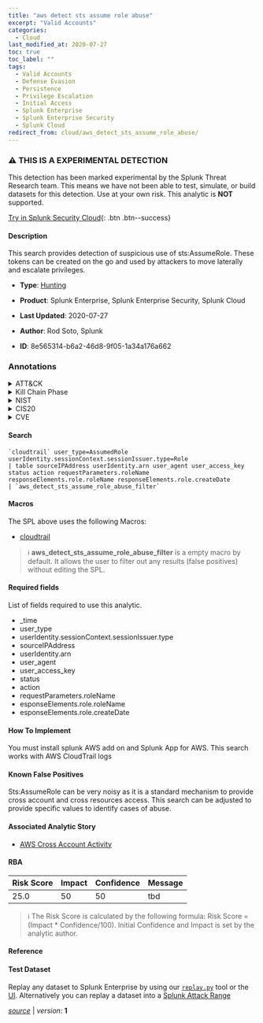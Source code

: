 ```yaml
---
title: "aws detect sts assume role abuse"
excerpt: "Valid Accounts"
categories:
  - Cloud
last_modified_at: 2020-07-27
toc: true
toc_label: ""
tags:
  - Valid Accounts
  - Defense Evasion
  - Persistence
  - Privilege Escalation
  - Initial Access
  - Splunk Enterprise
  - Splunk Enterprise Security
  - Splunk Cloud
redirect_from: cloud/aws_detect_sts_assume_role_abuse/
---
```


### :warning: THIS IS A EXPERIMENTAL DETECTION
This detection has been marked experimental by the Splunk Threat Research team. This means we have not been able to test, simulate, or build datasets for this detection. Use at your own risk. This analytic is **NOT** supported.


[Try in Splunk Security Cloud](https://www.splunk.com/en_us/cyber-security.html){: .btn .btn--success}

#### Description

This search provides detection of suspicious use of sts:AssumeRole. These tokens can be created on the go and used by attackers to move laterally and escalate privileges.

- **Type**: [Hunting](https://github.com/splunk/security_content/wiki/Detection-Analytic-Types)
- **Product**: Splunk Enterprise, Splunk Enterprise Security, Splunk Cloud

- **Last Updated**: 2020-07-27
- **Author**: Rod Soto, Splunk
- **ID**: 8e565314-b6a2-46d8-9f05-1a34a176a662

### Annotations
<details>
  <summary>ATT&CK</summary>

<div markdown="1">

#### [ATT&CK](https://attack.mitre.org/)

| ID          | Technique   | Tactic         |
| ----------- | ----------- |--------------- |
| [T1078](https://attack.mitre.org/techniques/T1078/) | Valid Accounts | Defense Evasion, Persistence, Privilege Escalation, Initial Access |

</div>
</details>


<details>
  <summary>Kill Chain Phase</summary>

<div markdown="1">

* Exploitation
* Installation
* Delivery


</div>
</details>


<details>
  <summary>NIST</summary>

<div markdown="1">

* DE.AE



</div>
</details>

<details>
  <summary>CIS20</summary>

<div markdown="1">

* CIS 10



</div>
</details>

<details>
  <summary>CVE</summary>

<div markdown="1">


</div>
</details>


#### Search

```
`cloudtrail` user_type=AssumedRole userIdentity.sessionContext.sessionIssuer.type=Role 
| table sourceIPAddress userIdentity.arn user_agent user_access_key status action requestParameters.roleName responseElements.role.roleName responseElements.role.createDate 
| `aws_detect_sts_assume_role_abuse_filter`
```

#### Macros
The SPL above uses the following Macros:
* [cloudtrail](https://github.com/splunk/security_content/blob/develop/macros/cloudtrail.yml)

> :information_source:
> **aws_detect_sts_assume_role_abuse_filter** is a empty macro by default. It allows the user to filter out any results (false positives) without editing the SPL.



#### Required fields
List of fields required to use this analytic.
* _time
* user_type
* userIdentity.sessionContext.sessionIssuer.type
* sourceIPAddress
* userIdentity.arn
* user_agent
* user_access_key
* status
* action
* requestParameters.roleName
* esponseElements.role.roleName
* esponseElements.role.createDate



#### How To Implement
You must install splunk AWS add on and Splunk App for AWS. This search works with AWS CloudTrail logs
#### Known False Positives
Sts:AssumeRole can be very noisy as it is a standard mechanism to provide cross account and cross resources access. This search can be adjusted to provide specific values to identify cases of abuse.

#### Associated Analytic Story
* [AWS Cross Account Activity](/stories/aws_cross_account_activity)




#### RBA

| Risk Score  | Impact      | Confidence   | Message      |
| ----------- | ----------- |--------------|--------------|
| 25.0 | 50 | 50 | tbd |


> :information_source:
> The Risk Score is calculated by the following formula: Risk Score = (Impact * Confidence/100). Initial Confidence and Impact is set by the analytic author.


#### Reference


#### Test Dataset
Replay any dataset to Splunk Enterprise by using our [`replay.py`](https://github.com/splunk/attack_data#using-replaypy) tool or the [UI](https://github.com/splunk/attack_data#using-ui).
Alternatively you can replay a dataset into a [Splunk Attack Range](https://github.com/splunk/attack_range#replay-dumps-into-attack-range-splunk-server)




[*source*](https://github.com/splunk/security_content/tree/develop/detections/experimental/cloud/aws_detect_sts_assume_role_abuse.yml) \| *version*: **1**